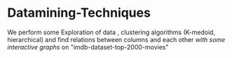 # Datamining-Techniques
We perform some Exploration of data , clustering algorithms (K-medoid, hierarchical) and find relations between columns and each other _with some interactive graphs_ on "imdb-dataset-top-2000-movies"
